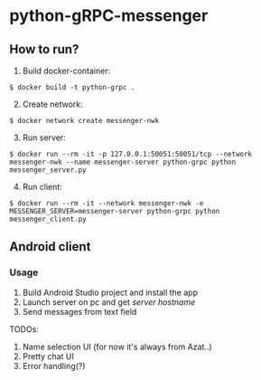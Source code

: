 # python-gRPC-messenger

## How to run?

1)  Build docker-container:

```
$ docker build -t python-grpc .
```

2)  Create network:

```
$ docker network create messenger-nwk
```

3)  Run server:

```
$ docker run --rm -it -p 127.0.0.1:50051:50051/tcp --network messenger-nwk --name messenger-server python-grpc python messenger_server.py
```

4)  Run client:

```
$ docker run --rm -it --network messenger-nwk -e MESSENGER_SERVER=messenger-server python-grpc python messenger_client.py
```

## Android client

### Usage

1) Build Android Studio project and install the app
2) Launch server on pc and get *server hostname*
3) Send messages from text field

TODOs:
1) Name selection UI (for now it's always from Azat..)
2) Pretty chat UI
3) Error handling(?)
